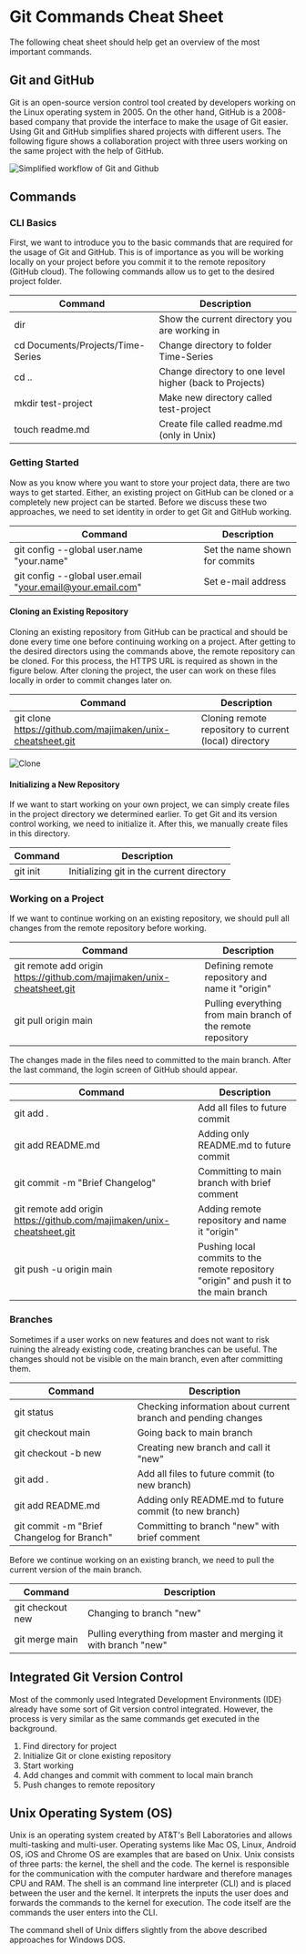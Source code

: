 # Git Commands Cheat Sheet

The following cheat sheet should help get an overview of the most important commands.

## Git and GitHub

Git is an open-source version control tool created by developers working on the Linux operating system in 2005. On the other hand, GitHub is a 2008-based company that provide the interface to make the usage of Git easier.
Using Git and GitHub simplifies shared projects with different users. The following figure shows a collaboration project with three users working on the same project with the help of GitHub. 

![Simplified workflow of Git and Github](https://github.com/majimaken/unix-cheatsheet/blob/main/Figures/git-flow.png)

## Commands
### CLI Basics 

First, we want to introduce you to the basic commands that are required for the usage of Git and GitHub. This is of importance as you will be working locally on your project before you commit it to the remote repository (GitHub cloud). 
The following commands allow us to get to the desired project folder.

|Command|Description|
|---|---|
|dir|Show the current directory you are working in|
|cd Documents/Projects/Time-Series|Change directory to folder Time-Series|
|cd ..|Change directory to one level higher (back to Projects)|
|mkdir test-project|Make new directory called test-project|
|touch readme.md|Create file called readme.md (only in Unix)|

### Getting Started  

Now as you know where you want to store your project data, there are two ways to get started. Either, an existing project on GitHub can be cloned or a completely new project can be started. Before we discuss these two approaches, we need to set identity in order to get Git and GitHub working.

|Command|Description|
|---|---|
|git config --global user.name "your.name"|Set the name shown for commits|
|git config --global user.email "your.email@your.email.com"|Set e-mail address|

#### Cloning an Existing Repository

Cloning an existing repository from GitHub can be practical and should be done every time one before continuing working on a project. After getting to the desired directors using the commands above, the remote repository can be cloned. For this process, the HTTPS URL is required as shown in the figure below. After cloning the project, the user can work on these files locally in order to commit changes later on.

|Command|Description|
|---|---|
|git clone https://github.com/majimaken/unix-cheatsheet.git|Cloning remote repository to current (local) directory|

![Clone](https://github.com/majimaken/unix-cheatsheet/blob/main/Figures/clone.jpg)

#### Initializing a New Repository

If we want to start working on your own project, we can simply create files in the project directory we determined earlier. To get Git and its version control working, we need to initialize it. After this, we manually create files in this directory.

|Command|Description|
|---|---|
|git init|Initializing git in the current directory|


### Working on a Project

If we want to continue working on an existing repository, we should pull all changes from the remote repository before working. 

|Command|Description|
|---|---|
|git remote add origin https://github.com/majimaken/unix-cheatsheet.git|Defining remote repository and name it "origin"|
|git pull origin main|Pulling everything from main branch of the remote repository|

The changes made in the files need to committed to the main branch. After the last command, the login screen of GitHub should appear. 

|Command|Description|
|---|---|
|git add .|Add all files to future commit|
|git add README.md|Adding only README.md to future commit|
|git commit -m "Brief Changelog"|Committing to main branch with brief comment|
|git remote add origin https://github.com/majimaken/unix-cheatsheet.git|Adding remote repository and name it "origin"|
|git push -u origin main|Pushing local commits to the remote repository "origin" and push it to the main branch|

### Branches

Sometimes if a user works on new features and does not want to risk ruining the already existing code, creating branches can be useful. The changes should not be visible on the main branch, even after committing them. 

|Command|Description|
|---|---|
|git status|Checking information about current branch and pending changes|
|git checkout main|Going back to main branch|
|git checkout -b new|Creating new branch and call it "new"| 
|git add .|Add all files to future commit (to new branch)|
|git add README.md|Adding only README.md to future commit (to new branch)|
|git commit -m "Brief Changelog for Branch"|Committing to branch "new" with brief comment|

Before we continue working on an existing branch, we need to pull the current version of the main branch.

|Command|Description|
|---|---|
|git checkout new|Changing to branch "new"|
|git merge main|Pulling everything from master and merging it with branch "new"|

## Integrated Git Version Control

Most of the commonly used Integrated Development Environments (IDE) already have some sort of Git version control integrated. However, the process is very similar as the same commands get executed in the background.

1. Find directory for project
2. Initialize Git or clone existing repository
3. Start working
4. Add changes and commit with comment to local main branch
5. Push changes to remote repository


## Unix Operating System (OS)

Unix is an operating system created by AT&T's Bell Laboratories and allows multi-tasking and multi-user. Operating systems like Mac OS, Linux, Android OS, iOS and Chrome OS are examples that are based on Unix. Unix consists of three parts: the kernel, the shell and the code. The kernel is responsible for the communication with the computer hardware and therefore manages CPU and RAM. The shell is an command line interpreter (CLI) and is placed between the user and the kernel. It interprets the inputs the user does and forwards the commands to the kernel for execution. The code itself are the commands the user enters into the CLI. 

The command shell of Unix differs slightly from the above described approaches for Windows DOS.


